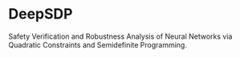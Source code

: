 # DeepSDP
 Safety Verification and Robustness Analysis of Neural Networks via Quadratic Constraints and Semidefinite Programming.
